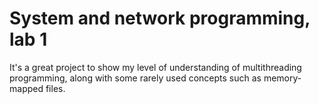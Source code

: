 # System and network programming, lab 1

It's a great project to show my level of understanding of multithreading programming, along with some rarely used concepts such as memory-mapped files.